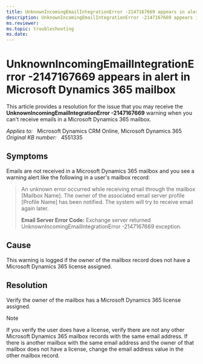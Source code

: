 ```yaml
---
title: UnknownIncomingEmailIntegrationError -2147167669 appears in alert in mailbox
description: UnknownIncomingEmailIntegrationError -2147167669 appears in alert in Microsoft Dynamics 365 mailbox.
ms.reviewer: 
ms.topic: troubleshooting
ms.date: 
---
```

# UnknownIncomingEmailIntegrationError -2147167669 appears in alert in Microsoft Dynamics 365 mailbox

This article provides a resolution for the issue that you may receive the **UnknownIncomingEmailIntegrationError -2147167669** warning when you can't receive emails in a Microsoft Dynamics 365 mailbox.

_Applies to:_ &nbsp; Microsoft Dynamics CRM Online, Microsoft Dynamics 365  
_Original KB number:_ &nbsp; 4551335

## Symptoms

Emails are not received in a Microsoft Dynamics 365 mailbox and you see a warning alert like the following in a user's mailbox record:

> An unknown error occurred while receiving email through the mailbox [Mailbox Name]. The owner of the associated email server profile [Profile Name] has been notified. The system will try to receive email again later.
>
> **Email Server Error Code:**  Exchange server returned UnknownIncomingEmailIntegrationError -2147167669 exception.

## Cause

This warning is logged if the owner of the mailbox record does not have a Microsoft Dynamics 365 license assigned.

## Resolution

Verify the owner of the mailbox has a Microsoft Dynamics 365 license assigned.

> [!NOTE]
> If you verify the user does have a license, verify there are not any other Microsoft Dynamics 365 mailbox records with the same email address. If there is another mailbox with the same email address and the owner of that mailbox does not have a license, change the email address value in the other mailbox record.
